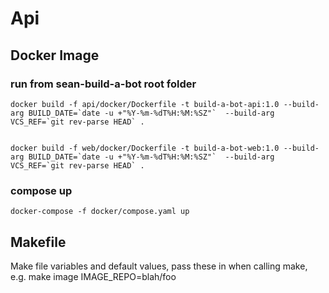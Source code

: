 # Api

## Docker Image

### run from sean-build-a-bot root folder

```
docker build -f api/docker/Dockerfile -t build-a-bot-api:1.0 --build-arg BUILD_DATE=`date -u +"%Y-%m-%dT%H:%M:%SZ"`  --build-arg VCS_REF=`git rev-parse HEAD` .


docker build -f web/docker/Dockerfile -t build-a-bot-web:1.0 --build-arg BUILD_DATE=`date -u +"%Y-%m-%dT%H:%M:%SZ"`  --build-arg VCS_REF=`git rev-parse HEAD` .
```

### compose up

```
docker-compose -f docker/compose.yaml up
```

## Makefile
Make file variables and default values, pass these in when calling make, e.g. make image IMAGE_REPO=blah/foo


